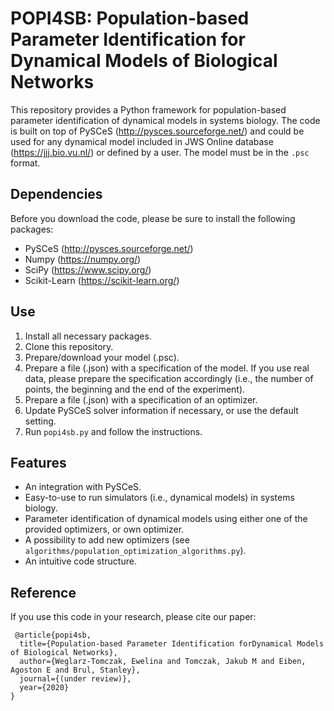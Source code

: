 # POPI4SB: Population-based Parameter Identification for Dynamical Models of Biological Networks

This repository provides a Python framework for population-based parameter identification of dynamical models in systems biology. The code is built on top of PySCeS (http://pysces.sourceforge.net/) and could be used for any dynamical model included in JWS Online database (https://jjj.bio.vu.nl/) or defined by a user. The model must be in the `.psc` format.

## Dependencies
Before you download the code, please be sure to install the following packages:
- PySCeS (http://pysces.sourceforge.net/)
- Numpy (https://numpy.org/)
- SciPy (https://www.scipy.org/)
- Scikit-Learn (https://scikit-learn.org/)
 

## Use
1. Install all necessary packages.
2. Clone this repository.
3. Prepare/download your model (.psc).
4. Prepare a file (.json) with a specification of the model. If you use real data, please prepare the specification accordingly (i.e., the number of points, the beginning and the end of the experiment).
5. Prepare a file (.json) with a specification of an optimizer.
6. Update PySCeS solver information if necessary, or use the default setting.
7. Run `popi4sb.py` and follow the instructions.

## Features
- An integration with PySCeS.
- Easy-to-use to run simulators (i.e., dynamical models) in systems biology.
- Parameter identification of dynamical models using either one of the provided optimizers, or own optimizer.
- A possibility to add new optimizers (see `algorithms/population_optimization_algorithms.py`).
- An intuitive code structure.

 ## Reference
 If you use this code in your research, please cite our paper:
```
 @article{popi4sb, 
  title={Population-based Parameter Identification forDynamical Models of Biological Networks}, 
  author={Weglarz-Tomczak, Ewelina and Tomczak, Jakub M and Eiben, Agoston E and Brul, Stanley}, 
  journal={(under review)}, 
  year={2020}
}
```
